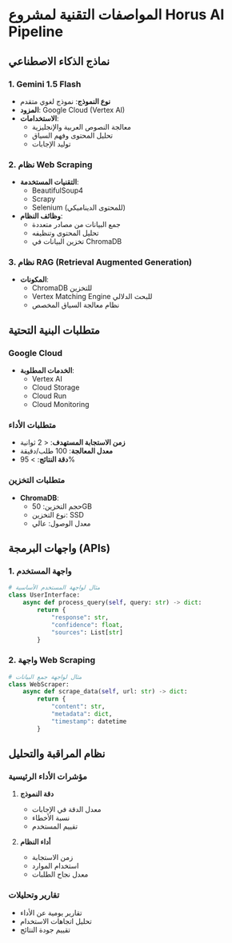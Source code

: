 # المواصفات التقنية لمشروع Horus AI Pipeline

## نماذج الذكاء الاصطناعي

### 1. Gemini 1.5 Flash
- **نوع النموذج**: نموذج لغوي متقدم
- **المزود**: Google Cloud (Vertex AI)
- **الاستخدامات**:
  - معالجة النصوص العربية والإنجليزية
  - تحليل المحتوى وفهم السياق
  - توليد الإجابات

### 2. نظام Web Scraping
- **التقنيات المستخدمة**:
  - BeautifulSoup4
  - Scrapy
  - Selenium (للمحتوى الديناميكي)
- **وظائف النظام**:
  - جمع البيانات من مصادر متعددة
  - تحليل المحتوى وتنظيفه
  - تخزين البيانات في ChromaDB

### 3. نظام RAG (Retrieval Augmented Generation)
- **المكونات**:
  - ChromaDB للتخزين
  - Vertex Matching Engine للبحث الدلالي
  - نظام معالجة السياق المخصص

## متطلبات البنية التحتية

### Google Cloud
- **الخدمات المطلوبة**:
  - Vertex AI
  - Cloud Storage
  - Cloud Run
  - Cloud Monitoring

### متطلبات الأداء
- **زمن الاستجابة المستهدف**: < 2 ثوانية
- **معدل المعالجة**: 100 طلب/دقيقة
- **دقة النتائج**: > 95%

### متطلبات التخزين
- **ChromaDB**:
  - حجم التخزين: 50GB
  - نوع التخزين: SSD
  - معدل الوصول: عالي

## واجهات البرمجة (APIs)

### 1. واجهة المستخدم
```python
# مثال لواجهة المستخدم الأساسية
class UserInterface:
    async def process_query(self, query: str) -> dict:
        return {
            "response": str,
            "confidence": float,
            "sources": List[str]
        }
```

### 2. واجهة Web Scraping
```python
# مثال لواجهة جمع البيانات
class WebScraper:
    async def scrape_data(self, url: str) -> dict:
        return {
            "content": str,
            "metadata": dict,
            "timestamp": datetime
        }
```

## نظام المراقبة والتحليل

### مؤشرات الأداء الرئيسية
1. **دقة النموذج**
   - معدل الدقة في الإجابات
   - نسبة الأخطاء
   - تقييم المستخدم

2. **أداء النظام**
   - زمن الاستجابة
   - استخدام الموارد
   - معدل نجاح الطلبات

### تقارير وتحليلات
- تقارير يومية عن الأداء
- تحليل اتجاهات الاستخدام
- تقييم جودة النتائج